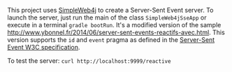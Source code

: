 This project uses [SimpleWeb4j](https://github.com/ybonnel/SimpleWeb4j) to create a Server-Sent Event server.
To launch the server, just run the main of the class `SimpleWeb4jSseApp` or execute in a terminal `gradle bootRun`. 
It's a modified version of the sample http://www.ybonnel.fr/2014/06/server-sent-events-reactifs-avec.html. This version supports the `id` and `event` pragma
as defined in the [Server-Sent Event W3C specification](http://www.w3.org/TR/eventsource/).

To test the server: 
```curl http://localhost:9999/reactive```